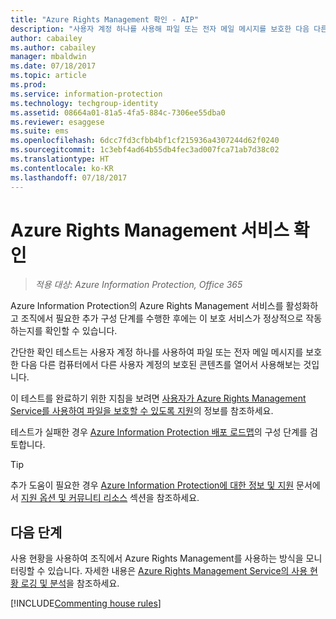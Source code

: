 ```yaml
---
title: "Azure Rights Management 확인 - AIP"
description: "사용자 계정 하나를 사용해 파일 또는 전자 메일 메시지를 보호한 다음 다른 사용자 계정에서 보호된 콘텐츠 열기 및 사용을 시도하는 방식으로 서비스가 정상적으로 작동하는지를 확인하는 지침을 제공합니다."
author: cabailey
ms.author: cabailey
manager: mbaldwin
ms.date: 07/18/2017
ms.topic: article
ms.prod: 
ms.service: information-protection
ms.technology: techgroup-identity
ms.assetid: 08664a01-81a5-4fa5-884c-7306ee55dba0
ms.reviewer: esaggese
ms.suite: ems
ms.openlocfilehash: 6dcc7fd3cfbb4bf1cf215936a4307244d62f0240
ms.sourcegitcommit: 1c3ebf4ad64b55db4fec3ad007fca71ab7d38c02
ms.translationtype: HT
ms.contentlocale: ko-KR
ms.lasthandoff: 07/18/2017
---
```

# <a name="verifying-the-azure-rights-management-service"></a>Azure Rights Management 서비스 확인

>*적용 대상: Azure Information Protection, Office 365*

Azure Information Protection의 Azure Rights Management 서비스를 활성화하고 조직에서 필요한 추가 구성 단계를 수행한 후에는 이 보호 서비스가 정상적으로 작동하는지를 확인할 수 있습니다. 

간단한 확인 테스트는 사용자 계정 하나를 사용하여 파일 또는 전자 메일 메시지를 보호한 다음 다른 컴퓨터에서 다른 사용자 계정의 보호된 콘텐츠를 열어서 사용해보는 것입니다.

이 테스트를 완료하기 위한 지침을 보려면 [사용자가 Azure Rights Management Service를 사용하여 파일을 보호할 수 있도록 지원](help-users.md)의 정보를 참조하세요.

테스트가 실패한 경우 [Azure Information Protection 배포 로드맵](../plan-design/deployment-roadmap.md)의 구성 단계를 검토합니다.

> [!TIP]
> 추가 도움이 필요한 경우 [Azure Information Protection에 대한 정보 및 지원](../get-started/information-support.md) 문서에서 [지원 옵션 및 커뮤니티 리소스](../get-started/information-support.md#support-options-and-community-resources) 섹션을 참조하세요.

## <a name="next-steps"></a>다음 단계

사용 현황을 사용하여 조직에서 Azure Rights Management를 사용하는 방식을 모니터링할 수 있습니다. 자세한 내용은 [Azure Rights Management Service의 사용 현황 로깅 및 분석](log-analyze-usage.md)을 참조하세요.

[!INCLUDE[Commenting house rules](../includes/houserules.md)]


